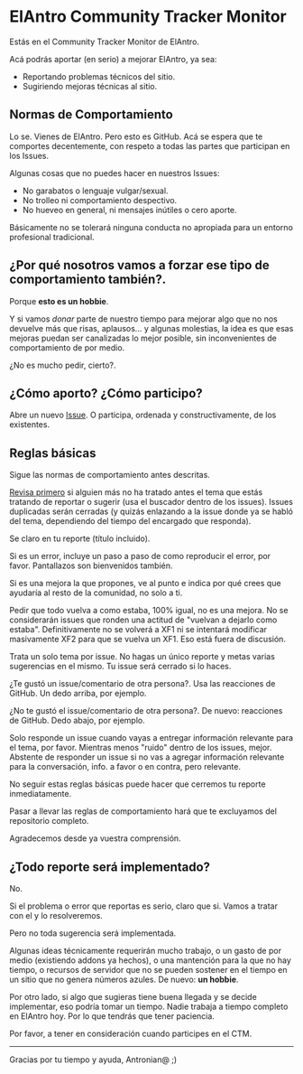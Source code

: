 # ElAntro Community Tracker Monitor

Estás en el Community Tracker Monitor de ElAntro.

Acá podrás aportar (en serio) a mejorar ElAntro, ya sea:

* Reportando problemas técnicos del sitio.
* Sugiriendo mejoras técnicas al sitio.

## Normas de Comportamiento
Lo se. Vienes de ElAntro.  Pero esto es GitHub. Acá se espera que te comportes decentemente, con respeto a todas las partes que participan en los Issues.

Algunas cosas que no puedes hacer en nuestros Issues:

* No garabatos o lenguaje vulgar/sexual.
* No trolleo ni comportamiento despectivo.
* No hueveo en general, ni mensajes inútiles o cero aporte.

Básicamente no se tolerará ninguna conducta no apropiada para un entorno profesional tradicional.

## ¿Por qué nosotros vamos a forzar ese tipo de comportamiento también?.

Porque **esto es un hobbie**.

Y si vamos _donar_ parte de nuestro tiempo para mejorar algo que no nos devuelve más que risas, aplausos... y algunas molestias, la idea es que esas mejoras puedan ser canalizadas lo mejor posible, sin inconvenientes de comportamiento de por medio.

¿No es mucho pedir, cierto?.

## ¿Cómo aporto? ¿Cómo participo?
Abre un nuevo [Issue](https://github.com/antronio/elantro-ctm/issues). O participa, ordenada y constructivamente, de los existentes.

## Reglas básicas
Sigue las normas de comportamiento antes descritas.

[Revisa primero](https://github.com/antronio/elantro-ctm/issues?q=is%3Aissue) si alguien más no ha tratado antes el tema que estás tratando de reportar o sugerir (usa el buscador dentro de los issues). Issues duplicadas serán cerradas (y quizás enlazando a la issue donde ya se habló del tema, dependiendo del tiempo del encargado que responda).

Se claro en tu reporte (título incluido).

Si es un error, incluye un paso a paso de como reproducir el error, por favor. Pantallazos son bienvenidos también.

Si es una mejora la que propones, ve al punto e indica por qué crees que ayudaría al resto de la comunidad, no solo a ti.

Pedir que todo vuelva a como estaba, 100% igual, no es una mejora. No se considerarán issues que ronden una actitud de "vuelvan a dejarlo como estaba". Definitivamente no se volverá a XF1 ni se intentará modificar masivamente XF2 para que se vuelva un XF1. Eso está fuera de discusión.

Trata un solo tema por issue. No hagas un único reporte y metas varias sugerencias en el mismo. Tu issue será cerrado si lo haces.

¿Te gustó un issue/comentario de otra persona?. Usa las reacciones de GitHub. Un dedo arriba, por ejemplo.

¿No te gustó el issue/comentario de otra persona?. De nuevo: reacciones de GitHub. Dedo abajo, por ejemplo.

Solo responde un issue cuando vayas a entregar información relevante para el tema, por favor. Mientras menos "ruido" dentro de los issues, mejor. Abstente de responder un issue si no vas a agregar información relevante para la conversación, info. a favor o en contra, pero relevante.

No seguir estas reglas básicas puede hacer que cerremos tu reporte inmediatamente.

Pasar a llevar las reglas de comportamiento hará que te excluyamos del repositorio completo.

Agradecemos desde ya vuestra comprensión.

## ¿Todo reporte será implementado?
No.

Si el problema o error que reportas es serio, claro que si. Vamos a tratar con el y lo resolveremos.

Pero no toda sugerencia será implementada.

Algunas ideas técnicamente requerirán mucho trabajo, o un gasto de por medio (existiendo addons ya hechos), o una mantención para la que no hay tiempo, o recursos de servidor que no se pueden sostener en el tiempo en un sitio que no genera números azules. De nuevo: **un hobbie**.

Por otro lado, si algo que sugieras tiene buena llegada y se decide implementar, eso podría tomar un tiempo. Nadie trabaja a tiempo completo en ElAntro hoy. Por lo que tendrás que tener paciencia.

Por favor, a tener en consideración cuando participes en el CTM.

---

Gracias por tu tiempo y ayuda, Antronian@ ;)
